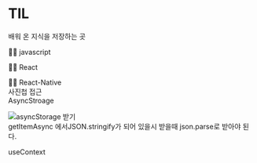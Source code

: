 # TIL
배워 온 지식을 저장하는 곳

🏃‍♂️ javascript


🏃‍♂️ React

🏃‍♂️ React-Native  
사진첩 접근  
AsyncStroage  

![asyncStorage 받기](https://user-images.githubusercontent.com/75245755/117760721-20651780-b261-11eb-854b-1befaafcffb4.PNG)  
getItemAsync 에서JSON.stringify가 되어 있을시 받을때 json.parse로 받아야 된다.  
  
  
useContext  


